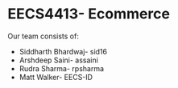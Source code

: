 # EECS4413- Ecommerce
Our team consists of:
* Siddharth Bhardwaj- sid16
* Arshdeep Saini- assaini
* Rudra Sharma- rpsharma
* Matt Walker- EECS-ID
